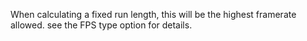 When calculating a fixed run length, this will be the highest framerate allowed.  see the FPS type option for details.
